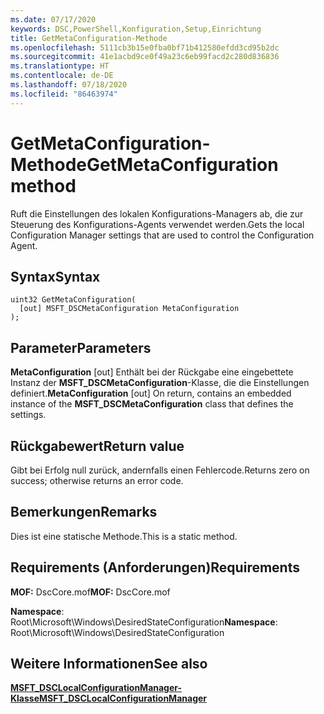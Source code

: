 ```yaml
---
ms.date: 07/17/2020
keywords: DSC,PowerShell,Konfiguration,Setup,Einrichtung
title: GetMetaConfiguration-Methode
ms.openlocfilehash: 5111cb3b15e0fba0bf71b412580efdd3cd95b2dc
ms.sourcegitcommit: 41e1acbd9ce0f49a23c6eb99facd2c280d836836
ms.translationtype: HT
ms.contentlocale: de-DE
ms.lasthandoff: 07/18/2020
ms.locfileid: "86463974"
---
```

# <a name="getmetaconfiguration-method"></a><span data-ttu-id="5ef50-103">GetMetaConfiguration-Methode</span><span class="sxs-lookup"><span data-stu-id="5ef50-103">GetMetaConfiguration method</span></span>

<span data-ttu-id="5ef50-104">Ruft die Einstellungen des lokalen Konfigurations-Managers ab, die zur Steuerung des Konfigurations-Agents verwendet werden.</span><span class="sxs-lookup"><span data-stu-id="5ef50-104">Gets the local Configuration Manager settings that are used to control the Configuration Agent.</span></span>

## <a name="syntax"></a><span data-ttu-id="5ef50-105">Syntax</span><span class="sxs-lookup"><span data-stu-id="5ef50-105">Syntax</span></span>

```mof
uint32 GetMetaConfiguration(
  [out] MSFT_DSCMetaConfiguration MetaConfiguration
);
```

## <a name="parameters"></a><span data-ttu-id="5ef50-106">Parameter</span><span class="sxs-lookup"><span data-stu-id="5ef50-106">Parameters</span></span>

<span data-ttu-id="5ef50-107">**MetaConfiguration** \[out\] Enthält bei der Rückgabe eine eingebettete Instanz der **MSFT_DSCMetaConfiguration**-Klasse, die die Einstellungen definiert.</span><span class="sxs-lookup"><span data-stu-id="5ef50-107">**MetaConfiguration** \[out\] On return, contains an embedded instance of the **MSFT_DSCMetaConfiguration** class that defines the settings.</span></span>

## <a name="return-value"></a><span data-ttu-id="5ef50-108">Rückgabewert</span><span class="sxs-lookup"><span data-stu-id="5ef50-108">Return value</span></span>

<span data-ttu-id="5ef50-109">Gibt bei Erfolg null zurück, andernfalls einen Fehlercode.</span><span class="sxs-lookup"><span data-stu-id="5ef50-109">Returns zero on success; otherwise returns an error code.</span></span>

## <a name="remarks"></a><span data-ttu-id="5ef50-110">Bemerkungen</span><span class="sxs-lookup"><span data-stu-id="5ef50-110">Remarks</span></span>

<span data-ttu-id="5ef50-111">Dies ist eine statische Methode.</span><span class="sxs-lookup"><span data-stu-id="5ef50-111">This is a static method.</span></span>

## <a name="requirements"></a><span data-ttu-id="5ef50-112">Requirements (Anforderungen)</span><span class="sxs-lookup"><span data-stu-id="5ef50-112">Requirements</span></span>

<span data-ttu-id="5ef50-113">**MOF:** DscCore.mof</span><span class="sxs-lookup"><span data-stu-id="5ef50-113">**MOF:** DscCore.mof</span></span>

<span data-ttu-id="5ef50-114">**Namespace**: Root\Microsoft\Windows\DesiredStateConfiguration</span><span class="sxs-lookup"><span data-stu-id="5ef50-114">**Namespace**: Root\Microsoft\Windows\DesiredStateConfiguration</span></span>

## <a name="see-also"></a><span data-ttu-id="5ef50-115">Weitere Informationen</span><span class="sxs-lookup"><span data-stu-id="5ef50-115">See also</span></span>

[<span data-ttu-id="5ef50-116">**MSFT_DSCLocalConfigurationManager-Klasse**</span><span class="sxs-lookup"><span data-stu-id="5ef50-116">**MSFT_DSCLocalConfigurationManager**</span></span>](msft-dsclocalconfigurationmanager.md)
